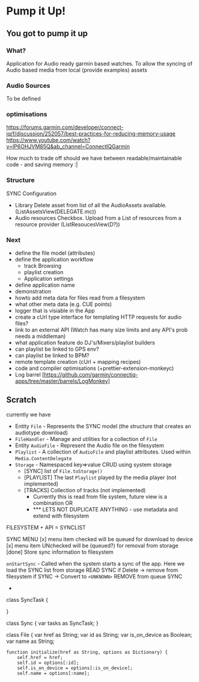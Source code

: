 # Pump it Up!
## You got to pump it up

### What?
Application for Audio ready garmin based watches.
To allow the syncing of Audio based media from local (provide examples) assets

### Audio Sources
To be defined

### optimisations
https://forums.garmin.com/developer/connect-iq/f/discussion/252057/best-practices-for-reducing-memory-usage
https://www.youtube.com/watch?v=IP6OHJVM85Q&ab_channel=ConnectIQGarmin

How much to trade off should we have between readable/maintainable code - and saving memory :|

### Structure

SYNC Configuration
- Library
    Delete asset from list of all the AudioAssets available. (ListAssetsView(DELEGATE.mc))
- Audio resources
    Checkbox. Upload from a List of resources from a resource provider (ListResoucesView(D?))


### Next
- define the file model (attributes)
- define the application workflow
    - track Browsing 
    - playlist creation
    - Application settings
- define application name
- demonstration
- howto add meta data for files read from a filesystem
- what other meta data (e.g. CUE points)
- logger that is visiable in the App
- create a cUrl type interface for templating HTTP requests for audio files?
- link to an external API (Watch has many size limits and any API's prob needs a middleman)
- what application feature do DJ's/Mixers/playlist builders
- can playlist be linked to GPS env?
- can playlist be linked to BPM?
- remote template creation (cUrl + mapping recipes)
- code and compiler optimisations (+prettier-extension-monkeyc)
- Log barrel [https://github.com/garmin/connectiq-apps/tree/master/barrels/LogMonkey]


## Scratch

currently we have 
- Entity `File` - Represents the SYNC model      (the structure that creates an audiotype download)
- `FileHandler` - Manage and utilities for a collection of `File`
- Entity `AudioFile` - Represent the Audio file on the filesystem
- `Playlist` - A collection of `AudioFile` and playlist attributes. Used within `Media.ContentDelegate`
- `Storage` - Namespaced key=>value CRUD using system storage
    - [SYNC] list of `File.toStorage()`
    - [PLAYLIST] The last `Playlist` played by the media player (not implemented)
    - [TRACKS] Collection of tracks (not implemented)
        - Currently this is read from file system, future view is a combination OR 
        - *** LETS NOT DUPLICATE ANYTHING - use metadata and extend with filesystem


FILESYSTEM + API = SYNCLIST

SYNC MENU 
[x] menu item checked will be queued for download to device
[x] menu item UNchecked will be (queued?) for removal from storage
[done] Store sync information to filesystem

`onStartSync` - Called when the system starts a sync of the app.
Here we load the SYNC list from storage
READ SYNC
if Delete -> remove from filesystem
if SYNC -> Convert to `<UNKNOWN>` 
REMOVE from queue SYNC

-

class SyncTask {

}

class Sync {
    var tasks as SyncTask;
}

class File {
    var href as String;
    var id as String;
    var is_on_device as Boolean;
    var name as String;

    function initialize(href as String, options as Dictionary) {
        self.href = href;
        self.id = options[:id];
        self.is_on_device = options[:is_on_device];
        self.name = options[:name];
